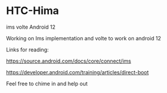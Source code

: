 # HTC-Hima
ims volte Android 12


Working on Ims implementation and volte to work on android 12

Links for reading:

https://source.android.com/docs/core/connect/ims

https://developer.android.com/training/articles/direct-boot

Feel free to chime in and help out

